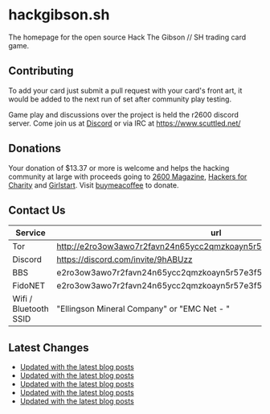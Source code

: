 # hackgibson.sh
The homepage for the open source Hack The Gibson // SH trading card game.


## Contributing

To add your card just submit a pull request with your card's front art, it would be added to the next run of set after community play testing.

Game play and discussions over the project is held the r2600 discord server. Come join us at [Discord](https://discord.com/invite/9hABUzz) or via IRC at https://www.scuttled.net/


## Donations

Your donation of $13.37 or more is welcome and helps the hacking community at large with proceeds going to [2600 Magazine](https://2600.com/), [Hackers for Charity](https://hackersforcharity.org) and [Girlstart](https://girlstart.org).  Visit [buymeacoffee](https://www.buymeacoffee.com/hackgibson.sh) to donate.


## Contact Us

Service | url
-|-
Tor | http://e2ro3ow3awo7r2favn24n65ycc2qmzkoayn5r57e3f56nvjwdcgg32ad.onion
Discord | https://discord.com/invite/9hABUzz
BBS | e2ro3ow3awo7r2favn24n65ycc2qmzkoayn5r57e3f56nvjwdcgg32ad.onion:23
FidoNET | e2ro3ow3awo7r2favn24n65ycc2qmzkoayn5r57e3f56nvjwdcgg32ad.onion:24554
Wifi / Bluetooth SSID | "Ellingson Mineral Company" or "EMC Net - <fidonet address>"

## Latest Changes
<!-- BLOG-POST-LIST:START -->
- [Updated with the latest blog posts](https://github.com/DFW2600/hackgibson.sh/commit/e97b1a9a5fab05c24d327636ea48d6dfb9f3059f)
- [Updated with the latest blog posts](https://github.com/DFW2600/hackgibson.sh/commit/dd0257ae5625a3169168a0a12d844896d540cb6a)
- [Updated with the latest blog posts](https://github.com/DFW2600/hackgibson.sh/commit/762646575f0710801913f4d01be636bb486b523b)
- [Updated with the latest blog posts](https://github.com/DFW2600/hackgibson.sh/commit/97785e4d377e323cbc8de14d514ffc72feb2d8b4)
- [Updated with the latest blog posts](https://github.com/DFW2600/hackgibson.sh/commit/464a629b22c19a837470c4b370e7da6a03d8e0fb)
<!-- BLOG-POST-LIST:END -->
